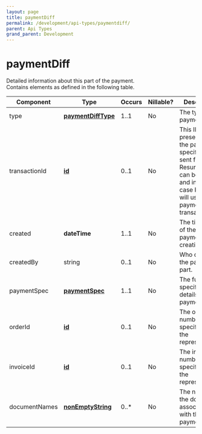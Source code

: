```yaml
---
layout: page
title: paymentDiff
permalink: /development/api-types/paymentdiff/
parent: Api Types
grand_parent: Development
---
```




# paymentDiff 
Detailed information about this part of the payment.  
Contains elements as defined in the following table.

| Component     | Type                                                                   | Occurs | Nillable? | Description                                                                                                                                                           |
|---------------|------------------------------------------------------------------------|--------|-----------|-----------------------------------------------------------------------------------------------------------------------------------------------------------------------|
| type          | **[paymentDiffType](/development/api-types/paymentdifftype/)**                                 | 1..1   | No        | The type of payment part.                                                                                                                                             |
| transactionId | **[id](/development/api-types/simple-types/)**                                              | 0..1   | No        | This ID will be presented on the payment specifications sent from Resurs Bank. It can be left out, and in that case Resurs will use the payment ID as transaction ID. |
| created       | **dateTime** | 1..1   | No        | The timestamp of the payment part creation.                                                                                                                           |
| createdBy     | string                                                                 | 0..1   | No        | Who created the payment part.                                                                                                                                         |
| paymentSpec   | **[paymentSpec](/development/api-types/paymentspec/)**                                         | 1..1   | No        | The full specification details of the payment part.                                                                                                                   |
| orderId       | **[id](/development/api-types/simple-types/)**                                              | 0..1   | No        | The order number as specified by the representative.                                                                                                                  |
| invoiceId     | **[id](/development/api-types/simple-types/)**                                              | 0..1   | No        | The invoice number as specified by the representative.                                                                                                                |
| documentNames | **[nonEmptyString](/development/api-types/simple-types/)**                                  | 0..\*  | No        | The names of the documents associated with this payment part.                                                                                                         |

